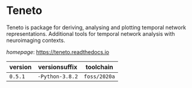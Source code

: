 # Teneto

Teneto is package for deriving, analysing and plotting temporal network representations. Additional tools for temporal network analysis with neuroimaging contexts.

*homepage*: <https://teneto.readthedocs.io>

version | versionsuffix | toolchain
--------|---------------|----------
``0.5.1`` | ``-Python-3.8.2`` | ``foss/2020a``
